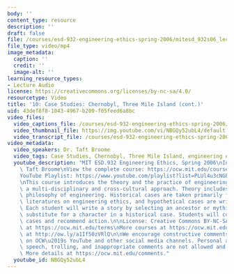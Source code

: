 ```yaml
---
body: ''
content_type: resource
description: ''
draft: false
file: /courses/esd-932-engineering-ethics-spring-2006/mitesd_932s06_lec10_360p_16_9.mp4
file_type: video/mp4
image_metadata:
  caption: ''
  credit: ''
  image-alt: ''
learning_resource_types:
- Lecture Audio
license: https://creativecommons.org/licenses/by-nc-sa/4.0/
resourcetype: Video
title: '10: Case Studies: Chernobyl, Three Mile Island (cont.)'
uid: 43def8f8-1043-4967-b209-f05feed6a8bc
video_files:
  video_captions_file: /courses/esd-932-engineering-ethics-spring-2006/1E_y-MQD4QBOimN4OuTjSpW0exvwBZhLW_transcript.webvtt
  video_thumbnail_file: https://img.youtube.com/vi/NBGQy52ubL4/default.jpg
  video_transcript_file: /courses/esd-932-engineering-ethics-spring-2006/1E_y-MQD4QBOimN4OuTjSpW0exvwBZhLW_transcript.pdf
video_metadata:
  video_speakers: Dr. Taft Broome
  video_tags: Case Studies, Chernobyl, Three Mile Island, engineering ethics
  youtube_description: "MIT ESD.932 Engineering Ethics, Spring 2006\nInstructor: Dr.\
    \ Taft Broome\nView the complete course: https://ocw.mit.edu/courses/esd-932-engineering-ethics-spring-2006/\n\
    YouTube Playlist: https://www.youtube.com/playlist?list=PLUl4u3cNGP61YF5HCMnGUwJ8D-PNNs3OR\n\
    \nThis course introduces the theory and the practice of engineering ethics using\
    \ a multi-disciplinary and cross-cultural approach. Theory includes ethics and\
    \ philosophy of engineering. Historical cases are taken primarily from the scholarly\
    \ literatures on engineering ethics, and hypothetical cases are written by students.\
    \ Each student will write a story by selecting an ancestor or mythic hero as a\
    \ substitute for a character in a historical case. Students will compare these\
    \ cases and recommend action.\n\nLicense: Creative Commons BY-NC-SA\nMore information\
    \ at https://ocw.mit.edu/terms\nMore courses at https://ocw.mit.edu\nSupport OCW\
    \ at http://ow.ly/a1If50zVRlQ\n\nWe encourage constructive comments and discussion\
    \ on OCW\u2019s YouTube and other social media channels. Personal attacks, hate\
    \ speech, trolling, and inappropriate comments are not allowed and may be removed.\
    \ More details at https://ocw.mit.edu/comments."
  youtube_id: NBGQy52ubL4
---
```

